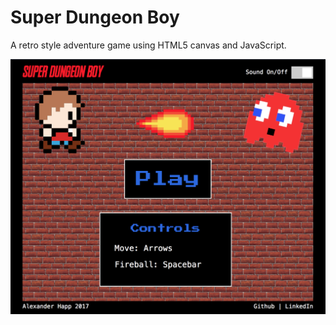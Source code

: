 # Super Dungeon Boy
A retro style adventure game using HTML5 canvas and JavaScript.

![screen shot](https://github.com/brainzilla79/super-dungeon-boy/blob/master/docs/sdb_splash_screenshot.png)


